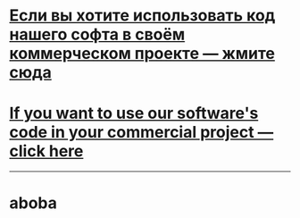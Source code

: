 # [Если вы хотите использовать код нашего софта в своём коммерческом проекте — жмите сюда](README.copying-and-distributing.md)  
# [If you want to use our software's code in your commercial project — click here](README.copying-and-distributing.english.md)
---  
# aboba